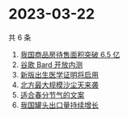 # 2023-03-22

共 6 条

<!-- BEGIN -->
<!-- 最后更新时间 Wed Mar 22 2023 12:08:34 GMT+0800 (China Standard Time) -->

1. [我国商品房待售面积突破 6.5 亿](https://www.zhihu.com/search?q=%E6%88%91%E5%9B%BD%E5%95%86%E5%93%81%E6%88%BF%E5%BE%85%E5%94%AE%E9%9D%A2%E7%A7%AF%E7%AA%81%E7%A0%B4%206.5%20%E4%BA%BF)
1. [谷歌 Bard 开放内测](https://www.zhihu.com/search?q=%E8%B0%B7%E6%AD%8C%20Bard%20%E5%BC%80%E6%94%BE%E5%86%85%E6%B5%8B)
1. [新版出生医学证明将启用](https://www.zhihu.com/search?q=%E6%96%B0%E7%89%88%E5%87%BA%E7%94%9F%E5%8C%BB%E5%AD%A6%E8%AF%81%E6%98%8E%E5%B0%86%E5%90%AF%E7%94%A8)
1. [北方最大规模沙尘天来袭](https://www.zhihu.com/search?q=%E5%8C%97%E6%96%B9%E6%9C%80%E5%A4%A7%E8%A7%84%E6%A8%A1%E6%B2%99%E5%B0%98%E5%A4%A9%E6%9D%A5%E8%A2%AD)
1. [适合春分节气的文案](https://www.zhihu.com/search?q=%E9%80%82%E5%90%88%E6%98%A5%E5%88%86%E8%8A%82%E6%B0%94%E7%9A%84%E6%96%87%E6%A1%88)
1. [我国罐头出口量持续增长](https://www.zhihu.com/search?q=%E6%88%91%E5%9B%BD%E7%BD%90%E5%A4%B4%E5%87%BA%E5%8F%A3%E9%87%8F%E6%8C%81%E7%BB%AD%E5%A2%9E%E9%95%BF)

<!-- END -->
